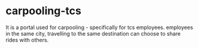 # carpooling-tcs
It is a portal used for carpooling - specifically for tcs employees.
employees in the same city, travelling to the same destination can choose to share rides with others.
